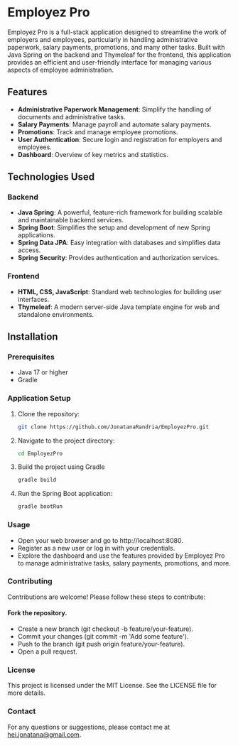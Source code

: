 # Employez Pro

Employez Pro is a full-stack application designed to streamline the work of employers and employees, particularly in handling administrative paperwork, salary payments, promotions, and many other tasks. Built with Java Spring on the backend and Thymeleaf for the frontend, this application provides an efficient and user-friendly interface for managing various aspects of employee administration.

## Features

- **Administrative Paperwork Management**: Simplify the handling of documents and administrative tasks.
- **Salary Payments**: Manage payroll and automate salary payments.
- **Promotions**: Track and manage employee promotions.
- **User Authentication**: Secure login and registration for employers and employees.
- **Dashboard**: Overview of key metrics and statistics.

## Technologies Used

### Backend
- **Java Spring**: A powerful, feature-rich framework for building scalable and maintainable backend services.
- **Spring Boot**: Simplifies the setup and development of new Spring applications.
- **Spring Data JPA**: Easy integration with databases and simplifies data access.
- **Spring Security**: Provides authentication and authorization services.

### Frontend
- **HTML, CSS, JavaScript**: Standard web technologies for building user interfaces.
- **Thymeleaf**: A modern server-side Java template engine for web and standalone environments.

## Installation

### Prerequisites
- Java 17 or higher
- Gradle

### Application Setup


1. Clone the repository:
   ```bash
   git clone https://github.com/JonatanaRandria/EmployezPro.git

2. Navigate to the project directory:
   ```bash
   cd EmployezPro

3. Build the project using Gradle
   ```bash
   gradle build
   
3. Run the Spring Boot application:
   ```bash
   gradle bootRun
### Usage
- Open your web browser and go to http://localhost:8080.
- Register as a new user or log in with your credentials.
- Explore the dashboard and use the features provided by Employez Pro to manage administrative tasks, salary payments, promotions, and more.

### Contributing
Contributions are welcome! Please follow these steps to contribute:
  #### Fork the repository.
- Create a new branch (git checkout -b feature/your-feature).
- Commit your changes (git commit -m 'Add some feature').
- Push to the branch (git push origin feature/your-feature).
- Open a pull request.
### License
This project is licensed under the MIT License. See the LICENSE file for more details.

### Contact
For any questions or suggestions, please contact me at hei.jonatana@gmail.com.
